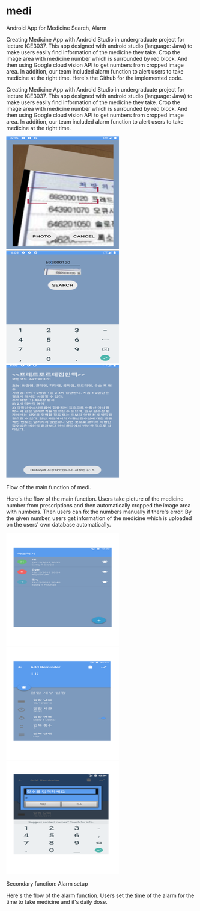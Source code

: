 # medi
Android App for Medicine Search, Alarm 

Creating Medicine App with Android Studio in undergraduate project for lecture ICE3037. This app designed with android studio (language: Java) to make users easily find information of the medicine they take. Crop the image area with medicine number which is surrounded by red block. And then using Google cloud vision API to get numbers from cropped image area. In addition, our team included alarm function to alert users to take medicine at the right time. Here's the Github for the implemented code.

Creating Medicine App with Android Studio in undergraduate project for lecture ICE3037. 
This app designed with android studio (language: Java) to make users easily find information of the medicine they take. 
Crop the image area with medicine number which is surrounded by red block. And then using Google cloud vision API to get numbers from cropped image area. 
In addition, our team included alarm function to alert users to take medicine at the right time. 


<img src="/prj/1.png" width="300" height="300"><img src="/prj/2.png" width="300" height="300"><img src="/prj/3.png" width="300" height="300">
<div class="caption">
   Flow of the main function of medi. 
</div>

Here's the flow of the main function. Users take picture of the medicine number from prescriptions and then automatically cropped the image area with numbers. Then users can fix the numbers manually if there's error. By the given number, users get information of the medicine which is uploaded on the users' own database automatically. 

<img src="/prj/4.png" width="300" height="300"><img src="/prj/5.png" width="300" height="300"><img src="/prj/6.png" width="300" height="300">


<div class="caption">
    Secondary function: Alarm setup
</div>

Here's the flow of the alarm function. Users set the time of the alarm for the time to take medicine and it's daily dose.


